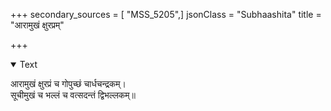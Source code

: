 +++
secondary_sources = [ "MSS_5205",]
jsonClass = "Subhaashita"
title = "आरामुखं क्षुरप्रम्"

+++

<details open><summary>Text</summary>

आरामुखं क्षुरप्रं च गोपुच्छं चार्धचन्द्रकम्।  
सूचीमुखं च भल्लं च वत्सदन्तं द्विभल्लकम्॥
</details>
